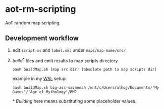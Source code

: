 # aot-rm-scripting

AoT random map scripting.

## Development workflow

1. edit `script.xs` and `label.xml` under `maps/map-name/src/`
3. _build_<sup>[*](#buildfootnote)</sup> files and emit results to map scripts directory
   
       bash buildMap.sh [map src dir] [absolute path to map scripts dir]

   example in my [WSL](https://en.wikipedia.org/wiki/Windows_Subsystem_for_Linux) setup:

       bash buildMap.sh big-ass-savannah /mnt/c/Users/alhoj/Documents/'My Games'/'Age of Mythology'/RM2

    <a name="buildfootnote">*</a> _Building_ here means substituting some placeholder values.

